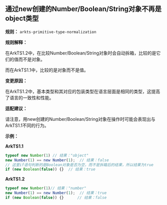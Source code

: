## 通过new创建的Number/Boolean/String对象不再是object类型

**规则：** `arkts-primitive-type-normalization`

**规则解释：**

在ArkTS1.2中，在比较Number/Boolean/String对象时会自动拆箱，比较的是它们的值而不是对象。

而在ArkTS1.1中，比较的是对象而不是值。

**变更原因：**

在ArkTS1.2中，基本类型和其对应的包装类型在语言层面是相同的类型，这提高了语言的一致性和性能。

**适配建议：**

请注意，用new创建的Number/Boolean/String对象在操作时可能会表现出与ArkTS1.1不同的行为。

**示例：**

**ArkTS1.1**

```typescript
typeof new Number(1) // 结果："object"
new Number(1) == new Number(1);  // 结果：false
// 这里if语句判断的是Boolean对象是否为空，而不是拆箱后的结果，所以结果为true
if (new Boolean(false)) {}  // 结果：true
```

**ArkTS1.2**

```typescript
typeof new Number(1)// 结果："number"
new Number(1) == new Number(1);  // 结果：true
if (new Boolean(false)) {}      // 结果：false
```